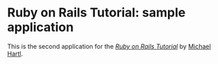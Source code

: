 # Ruby on Rails Tutorial: sample application

This is the second application for the
[*Ruby on Rails Tutorial*](http://railstutorial.org/)
by [Michael Hartl](http://michaelhartl.com/).
